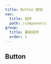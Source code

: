 ```yaml
---
title: Button 按钮
nav:
  title: 组件
  path: /components
group:
  title: 基础组件
  order: 1
---
```


## Button

<code src="./demos/base.tsx" ></code>

<code src="./demos/disabled.tsx"></code>

<code src="./demos/loading.tsx"></code>

<API></API>
